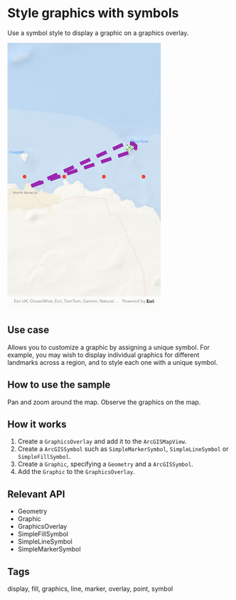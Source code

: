 # Style graphics with symbols

Use a symbol style to display a graphic on a graphics overlay.

![image of style graphics with symbols](style_graphics_with_symbols.png)

## Use case

Allows you to customize a graphic by assigning a unique symbol. For example, you may wish to display
individual graphics for different landmarks across a region, and to style each one with a unique
symbol.

## How to use the sample

Pan and zoom around the map. Observe the graphics on the map.

## How it works

1. Create a `GraphicsOverlay` and add it to the `ArcGISMapView`.
2. Create a `ArcGISSymbol` such as `SimpleMarkerSymbol`, `SimpleLineSymbol` or `SimpleFillSymbol`.
3. Create a `Graphic`, specifying a `Geometry` and a `ArcGISSymbol`.
4. Add the `Graphic` to the `GraphicsOverlay`.

## Relevant API

* Geometry
* Graphic
* GraphicsOverlay
* SimpleFillSymbol
* SimpleLineSymbol
* SimpleMarkerSymbol

## Tags

display, fill, graphics, line, marker, overlay, point, symbol
